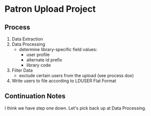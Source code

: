 # Patron Upload Project

## Process

1. Data Extraction
2. Data Processing
   - determine library-specific field values:
     - user profile
     - alternate id prefix
     - library code
3. Filter Data
   - exclude certain users from the upload (see process dox)
4. Write users to file according to LDUSER Flat Format

## Continuation Notes

I think we have step one down. Let's pick back up at Data Processing.
